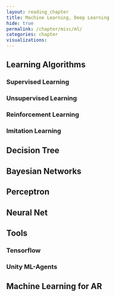 ```yaml
---
layout: reading_chapter
title: Machine Learning, Deep Learning
hide: true
permalink: /chapter/misc/ml/
categories: chapter
visualizations:
---
```


## Learning Algorithms

### Supervised Learning

### Unsupervised Learning

### Reinforcement Learning

### Imitation Learning

## Decision Tree

## Bayesian Networks

## Perceptron

## Neural Net

## Tools

### Tensorflow

### Unity ML-Agents

## Machine Learning for AR